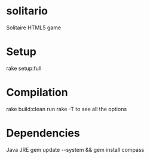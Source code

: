 solitario
=========

Solitaire HTML5 game

Setup
=====
rake setup:full

Compilation
==========
rake build:clean
run rake -T to see all the options


Dependencies
===========
Java JRE
gem update --system && gem install compass
